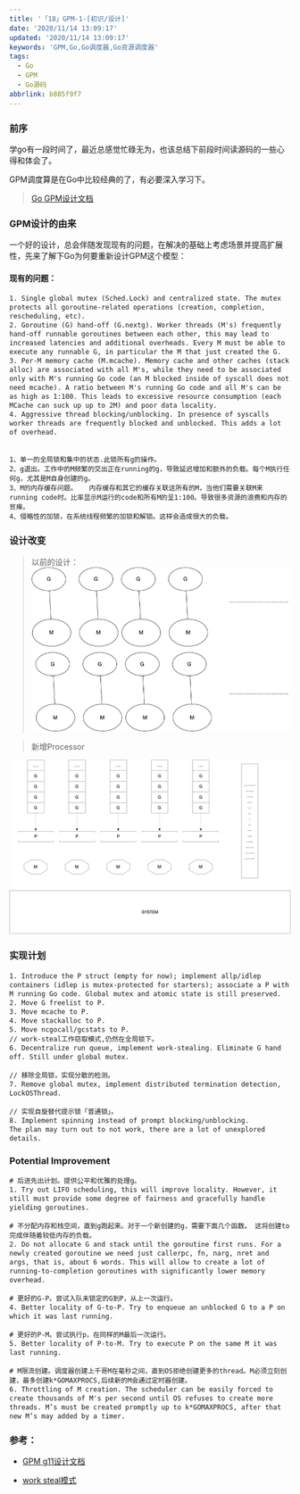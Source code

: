 ```yaml
---
title: '「18」GPM-1-[初识/设计]'
date: '2020/11/14 13:09:17'
updated: '2020/11/14 13:09:17'
keywords: 'GPM,Go,Go调度器,Go资源调度器'
tags:
  - Go
  - GPM
  - Go源码
abbrlink: b885f9f7
---
```


### 前序

学go有一段时间了，最近总感觉忙碌无为，也该总结下前段时间读源码的一些心得和体会了。

GPM调度算是在Go中比较经典的了，有必要深入学习下。

>[Go GPM设计文档](https://golang.org/s/go11sched)

### GPM设计的由来

一个好的设计，总会伴随发现现有的问题，在解决的基础上考虑场景并提高扩展性，先来了解下Go为何要重新设计GPM这个模型：

<!--more-->

#### 现有的问题：
```
1. Single global mutex (Sched.Lock) and centralized state. The mutex protects all goroutine-related operations (creation, completion, rescheduling, etc).
2. Goroutine (G) hand-off (G.nextg). Worker threads (M's) frequently hand-off runnable goroutines between each other, this may lead to increased latencies and additional overheads. Every M must be able to execute any runnable G, in particular the M that just created the G.
3. Per-M memory cache (M.mcache). Memory cache and other caches (stack alloc) are associated with all M's, while they need to be associated only with M's running Go code (an M blocked inside of syscall does not need mcache). A ratio between M's running Go code and all M's can be as high as 1:100. This leads to excessive resource consumption (each MCache can suck up up to 2M) and poor data locality.
4. Aggressive thread blocking/unblocking. In presence of syscalls worker threads are frequently blocked and unblocked. This adds a lot of overhead.


1、单一的全局锁和集中的状态.此锁所有g的操作。
2、g退出。工作中的M频繁的交出正在running的g，导致延迟增加和额外的负载。每个M执行任何g，尤其是M自身创建的g。
3、M的内存缓存问题。   内存缓存和其它的缓存关联这所有的M，当他们需要关联M来running code时。比率显示M运行的code和所有M的呈1:100。导致很多资源的浪费和内存的贫瘠。
4、侵略性的加锁，在系统线程频繁的加锁和解锁。这样会造成很大的负载。

```


### 设计改变

>以前的设计：
![](https://raw.githubusercontent.com/crab21/Images/master/blog/GPM-1.png)

>新增Processor

 ![](https://raw.githubusercontent.com/crab21/Images/master/blog/GPM-2.png)


 ### 实现计划

 ```
1. Introduce the P struct (empty for now); implement allp/idlep containers (idlep is mutex-protected for starters); associate a P with M running Go code. Global mutex and atomic state is still preserved.
2. Move G freelist to P.
3. Move mcache to P.
4. Move stackalloc to P.
5. Move ncgocall/gcstats to P.
// work-steal工作窃取模式,仍然在全局锁下。
6. Decentralize run queue, implement work-stealing. Eliminate G hand off. Still under global mutex.

// 移除全局锁，实现分散的检测。
7. Remove global mutex, implement distributed termination detection, LockOSThread.

// 实现自旋替代提示锁「普通锁」。
8. Implement spinning instead of prompt blocking/unblocking.
The plan may turn out to not work, there are a lot of unexplored details.
 ```

 ### Potential Improvement

```
# 后进先出计划。提供公平和优雅的处理g。
1. Try out LIFO scheduling, this will improve locality. However, it still must provide some degree of fairness and gracefully handle yielding goroutines.

# 不分配内存和栈空间，直到g跑起来。对于一个新创建的g，需要下面几个函数。 这将创建to完成伴随着较低内存的负载。
2. Do not allocate G and stack until the goroutine first runs. For a newly created goroutine we need just callerpc, fn, narg, nret and args, that is, about 6 words. This will allow to create a lot of running-to-completion goroutines with significantly lower memory overhead.

# 更好的G-P。尝试入队未锁定的G到P，从上一次运行。
4. Better locality of G-to-P. Try to enqueue an unblocked G to a P on which it was last running.

# 更好的P-M。尝试执行p，在同样的M最后一次运行。
5. Better locality of P-to-M. Try to execute P on the same M it was last running.

# M限流创建。调度器创建上千哥M在毫秒之间，直到OS拒绝创建更多的thread。M必须立刻创建，最多创建k*GOMAXPROCS,后续新的M会通过定时器创建。
6. Throttling of M creation. The scheduler can be easily forced to create thousands of M's per second until OS refuses to create more threads. M’s must be created promptly up to k*GOMAXPROCS, after that new M’s may added by a timer.

```


### 参考：

* [GPM g11设计文档](https://golang.org/s/go11scheds)

* [work steal模式](http://supertech.csail.mit.edu/papers/steal.pdf)
